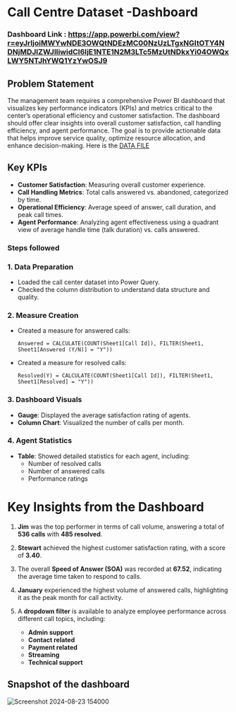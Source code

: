 # Call Centre Dataset -Dashboard

### Dashboard Link : https://app.powerbi.com/view?r=eyJrIjoiMWYwNDE3OWQtNDEzMC00NzUzLTgxNGItOTY4NDNjMDJlZWJlIiwidCI6IjE1NTE1N2M3LTc5MzUtNDkxYi04OWQxLWY5NTJhYWQ1YzYwOSJ9

## Problem Statement

The management team requires a comprehensive Power BI dashboard that visualizes key performance indicators (KPIs) and metrics critical to the center’s operational efficiency and customer satisfaction. The dashboard should offer clear insights into overall customer satisfaction, call handling efficiency, and agent performance. The goal is to provide actionable data that helps improve service quality, optimize resource allocation, and enhance decision-making.
Here is the [DATA FILE](https://drive.google.com/drive/folders/16E-EZy_nZsLDDi8aMrjlHC5IK7icSgMa?usp=drive_link)

## Key KPIs

- **Customer Satisfaction**: Measuring overall customer experience.
- **Call Handling Metrics**: Total calls answered vs. abandoned, categorized by time.
- **Operational Efficiency**: Average speed of answer, call duration, and peak call times.
- **Agent Performance**: Analyzing agent effectiveness using a quadrant view of average handle time (talk duration) vs. calls answered.



### Steps followed 

### 1. Data Preparation
- Loaded the call center dataset into Power Query.
- Checked the column distribution to understand data structure and quality.

### 2. Measure Creation
- Created a measure for answered calls:
  ```DAX
  Answered = CALCULATE(COUNT(Sheet1[Call Id]), FILTER(Sheet1, Sheet1[Answered (Y/N)] = "Y"))
- Created a measure for resolved calls:
    ```DAX
  Resolved(Y) = CALCULATE(COUNT(Sheet1[Call Id]), FILTER(Sheet1, Sheet1[Resolved] = "Y"))
### 3. Dashboard Visuals
- **Gauge**: Displayed the average satisfaction rating of agents.
- **Column Chart**: Visualized the number of calls per month.

### 4. Agent Statistics
- **Table**: Showed detailed statistics for each agent, including:
  - Number of resolved calls
  - Number of answered calls
  - Performance ratings


# Key Insights from the Dashboard



1. **Jim** was the top performer in terms of call volume, answering a total of **536 calls** with **485 resolved**.

2. **Stewart** achieved the highest customer satisfaction rating, with a score of **3.40**.

3. The overall **Speed of Answer (SOA)** was recorded at **67.52**, indicating the average time taken to respond to calls.

4. **January** experienced the highest volume of answered calls, highlighting it as the peak month for call activity.

5. A **dropdown filter** is available to analyze employee performance across different call topics, including:
   - **Admin support**
   - **Contact related**
   - **Payment related**
   - **Streaming**
   - **Technical support**

## Snapshot of the dashboard
![Screenshot 2024-08-23 154000](https://github.com/user-attachments/assets/15b0f777-6f1a-4337-8286-654a6e65a2fa)
